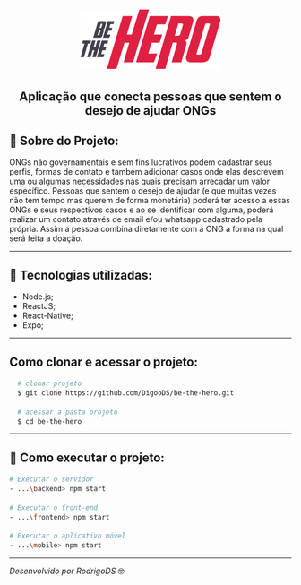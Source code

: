 <h1 align="center">
    <img alt="Be the Hero" src="frontend/src/assets/logo.svg" width="250px" />
</h1>

<h2 align="center">Aplicação que conecta pessoas que sentem o desejo de ajudar ONGs</h2>

  ## 📝 Sobre do Projeto:
   ONGs não governamentais e sem fins lucrativos podem cadastrar seus perfis, formas de contato e também adicionar casos onde elas descrevem uma ou algumas necessidades nas quais precisam arrecadar um valor específico. Pessoas que sentem o desejo de ajudar (e que muitas vezes não tem tempo mas querem de forma monetária) poderá ter acesso a essas ONGs e seus respectivos casos e ao se identificar com alguma, poderá realizar um contato através de email e/ou whatsapp cadastrado pela própria. Assim a pessoa combina diretamente com a ONG a forma na qual será feita a doação.
   
   ---
  
  ## 🔨 Tecnologias utilizadas:
  - Node.js;
  - ReactJS;
  - React-Native;
  - Expo;
  
  ---
  
  ## Como clonar e acessar o projeto:
  ```bash
    # clonar projeto
    $ git clone https://github.com/DigooDS/be-the-hero.git
    
    # acessar a pasta projeto
    $ cd be-the-hero
  ```
  
  ---
 
  ## 📁 Como executar o projeto:
  ```bash
  # Executar o servidor
  - ...\backend> npm start
  
  # Executar o front-end
  - ...\frontend> npm start
  
  # Executar o aplicativo móvel
  - ...\mobile> npm start
  ```
  
  ---
<i>Desenvolvido por RodrigoDS</i> 🤓
